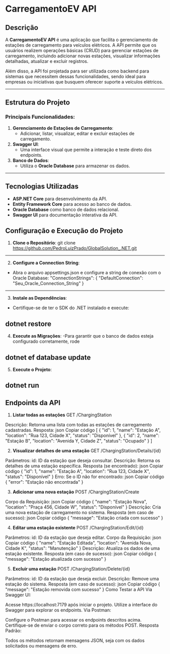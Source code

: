 # CarregamentoEV API

## Descrição

A **CarregamentoEV API** é uma aplicação que facilita o gerenciamento de estações de carregamento para veículos elétricos. A API permite que os usuários realizem operações básicas (CRUD) para gerenciar estações de carregamento, incluindo adicionar novas estações, visualizar informações detalhadas, atualizar e excluir registros.  

Além disso, a API foi projetada para ser utilizada como backend para sistemas que necessitem dessas funcionalidades, sendo ideal para empresas ou iniciativas que busquem oferecer suporte a veículos elétricos.  

---

## Estrutura do Projeto

### Principais Funcionalidades:

1. **Gerenciamento de Estações de Carregamento**:
   - Adicionar, listar, visualizar, editar e excluir estações de carregamento.
2. **Swagger UI**:
   - Uma interface visual que permite a interação e teste direto dos endpoints.
3. **Banco de Dados**:
   - Utiliza o **Oracle Database** para armazenar os dados.

---

## Tecnologias Utilizadas

- **ASP.NET Core** para desenvolvimento da API.
- **Entity Framework Core** para acesso ao banco de dados.
- **Oracle Database** como banco de dados relacional.
- **Swagger UI** para documentação interativa da API.


## Configuração e Execução do Projeto

1. **Clone o Repositório**:
git clone https://github.com/PedroLuizPrado/GlobalSolution_.NET.git
-------------------------------------------------------------------------
2. **Configure a Connection String**:
- Abra o arquivo appsettings.json e configure a string de conexão com o Oracle Database:
"ConnectionStrings": {
    "DefaultConnection": "Seu_Oracle_Connection_String"
}
---------------------------------------------------------------------------------
3. **Instale as Dependências**:
- Certifique-se de ter o SDK do .NET instalado e execute:

dotnet restore
----------------------------------------------------------------------------------
4. **Execute as Migrações**:
-Para garantir que o banco de dados esteja configurado corretamente, rode

dotnet ef database update
-------------------------------------------------------------------------------
5. **Execute o Projeto**:

dotnet run
------------------------------------------------------------------------------


## Endpoints da API
1. **Listar todas as estações**
GET /ChargingStation

Descrição: Retorna uma lista com todas as estações de carregamento cadastradas.
Resposta:
json
Copiar código
[
    {
        "id": 1,
        "name": "Estação A",
        "location": "Rua 123, Cidade X",
        "status": "Disponível"
    },
    {
        "id": 2,
        "name": "Estação B",
        "location": "Avenida Y, Cidade Z",
        "status": "Ocupado"
    }
]

2. **Visualizar detalhes de uma estação**
GET /ChargingStation/Details/{id}

Parâmetros:
id: ID da estação que deseja consultar.
Descrição: Retorna os detalhes de uma estação específica.
Resposta (se encontrado):
json
Copiar código
{
    "id": 1,
    "name": "Estação A",
    "location": "Rua 123, Cidade X",
    "status": "Disponível"
}
Erro: Se o ID não for encontrado:
json
Copiar código
{
    "error": "Estação não encontrada"
}



3. **Adicionar uma nova estação**
POST /ChargingStation/Create

Corpo da Requisição:
json
Copiar código
{
    "name": "Estação Nova",
    "location": "Praça 456, Cidade W",
    "status": "Disponível"
}
Descrição: Cria uma nova estação de carregamento no sistema.
Resposta (em caso de sucesso):
json
Copiar código
{
    "message": "Estação criada com sucesso"
}


4. **Editar uma estação existente**
POST /ChargingStation/Edit/{id}

Parâmetros:
id: ID da estação que deseja editar.
Corpo da Requisição:
json
Copiar código
{
    "name": "Estação Editada",
    "location": "Avenida Nova, Cidade K",
    "status": "Manutenção"
}
Descrição: Atualiza os dados de uma estação existente.
Resposta (em caso de sucesso):
json
Copiar código
{
    "message": "Estação atualizada com sucesso"
}


5.  **Excluir uma estação**
POST /ChargingStation/Delete/{id}

Parâmetros:
id: ID da estação que deseja excluir.
Descrição: Remove uma estação do sistema.
Resposta (em caso de sucesso):
json
Copiar código
{
    "message": "Estação removida com sucesso"
}
Como Testar a API
Via Swagger UI:

Acesse https://localhost:7179 após iniciar o projeto.
Utilize a interface do Swagger para explorar os endpoints.
Via Postman:

Configure o Postman para acessar os endpoints descritos acima.
Certifique-se de enviar o corpo correto para os métodos POST.
Resposta Padrão:

Todos os métodos retornam mensagens JSON, seja com os dados solicitados ou mensagens de erro.


